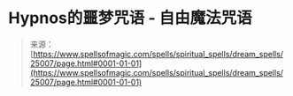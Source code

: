 <!--yml

category: 未分类

date: 2024-06-12 19:11:32

-->

# Hypnos的噩梦咒语 - 自由魔法咒语

> 来源：[https://www.spellsofmagic.com/spells/spiritual_spells/dream_spells/25007/page.html#0001-01-01](https://www.spellsofmagic.com/spells/spiritual_spells/dream_spells/25007/page.html#0001-01-01)
